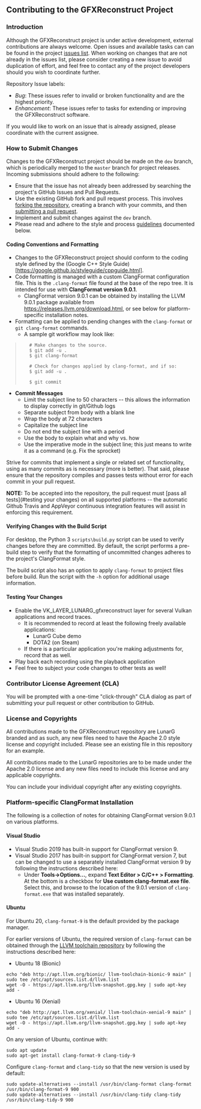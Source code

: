 ## Contributing to the GFXReconstruct Project

### **Introduction**

Although the GFXReconstruct project is under active development, external
contributions are always welcome.  Open issues and available tasks can
can be found in the project
[issues list](https://github.com/LunarG/gfxreconstruct/issues).  When
working on changes that are not already in the issues list, please
consider creating a new issue to avoid duplication of effort, and
feel free to contact any of the project developers should you wish to
coordinate further.

Repository Issue labels:
* _Bug_:          These issues refer to invalid or broken functionality and
 are the highest priority.
* _Enhancement_:  These issues refer to tasks for extending or improving the
 GFXReconstruct software.

If you would like to work on an issue that is already assigned, please coordinate
with the current assignee.


### **How to Submit Changes**

Changes to the GFXReconstruct project should be made on the `dev` branch, which
is periodically merged to the `master` branch for project releases.  Incoming
submissions should adhere to the following:
* Ensure that the issue has not already been addressed by searching the project's
GitHub Issues and Pull Requests.
* Use the existing GitHub fork and pull request process.
  This involves [forking the repository](https://help.github.com/articles/fork-a-repo/),
  creating a branch with your commits, and then [submitting a pull request](https://help.github.com/articles/using-pull-requests/).
* Implement and submit changes against the `dev` branch.
* Please read and adhere to the style and process [guidelines](#coding-conventions-and-formatting) documented below.


#### **Coding Conventions and Formatting**
* Changes to the GFXReconstruct project should conform to the coding style
  defined by the
  (Google C++ Style Guide)[https://google.github.io/styleguide/cppguide.html].
* Code formatting is managed with a custom ClangFormat configuration file.
  This is the `.clang-format` file found at the base of the repo tree.
  It is intended for use with **ClangFormat version 9.0.1**.
    * ClangFormat version 9.0.1 can be obtained by installing the LLVM 9.0.1
      package available from https://releases.llvm.org/download.html, or see
      below for platform-specific installation notes.
* Formatting can be applied to pending changes with the `clang-format` or
  `git clang-format` commands.
    * A sample git workflow may look like:
>        # Make changes to the source.
>        $ git add -u .
>        $ git clang-format
>
>        # Check for changes applied by clang-format, and if so:
>        $ git add -u .
>
>        $ git commit

* **Commit Messages**
    * Limit the subject line to 50 characters -- this allows the information
      to display correctly in git/Github logs
    * Separate subject from body with a blank line
    * Wrap the body at 72 characters
    * Capitalize the subject line
    * Do not end the subject line with a period
    * Use the body to explain what and why vs. how
    * Use the imperative mode in the subject line; this just means to write it
      as a command (e.g. Fix the sprocket)

Strive for commits that implement a single or related set of functionality,
using as many commits as is necessary (more is better).
That said, please ensure that the repository compiles and passes tests without
error for each commit in your pull request.

**NOTE:** To be accepted into the repository, the pull request must
[pass all tests](#testing your changes) on all supported platforms
-- the automatic Github Travis and AppVeyor continuous integration features will
assist in enforcing this requirement.


#### **Verifying Changes with the Build Script**
For desktop, the Python 3 `scripts\build.py` script can be used to verify changes
before they are committed.  By default, the script performs a pre-build step to
verify that the formatting of uncommitted changes adheres to the project's
ClangFormat style.

The build script also has an option to apply `clang-format` to project files
before build.  Run the script with the `-h` option for additional usage
information.


#### **Testing Your Changes**
* Enable the VK_LAYER_LUNARG_gfxreconstruct layer for several Vulkan
  applications and record traces.
  * It is recommended to record at least the following freely available
    applications:
    * LunarG Cube demo
    * DOTA2 (on Steam)
  * If there is a particular application you're making adjustments for, record
    that as well.
* Play back each recording using the playback application
* Feel free to subject your code changes to other tests as well!


### **Contributor License Agreement (CLA)**

You will be prompted with a one-time "click-through" CLA dialog as part of
submitting your pull request or other contribution to GitHub.

### **License and Copyrights**

All contributions made to the GFXReconstruct repository are LunarG branded and
as such, any new files need to have the Apache 2.0 style license and copyright
included.
Please see an existing file in this repository for an example.

All contributions made to the LunarG repositories are to be made under the
Apache 2.0 license and any new files need to include this license and any
applicable copyrights.

You can include your individual copyright after any existing copyrights.


### **Platform-specific ClangFormat Installation**
The following is a collection of notes for obtaining ClangFormat version 9.0.1
on various platforms.

#### **Visual Studio**
* Visual Studio 2019 has built-in support for ClangFormat version 9.
* Visual Studio 2017 has built-in support for ClangFormat version 7,
  but can be changed to use a separately installed ClangFormat version 9
  by following the instructions described here:
    * Under **Tools->Options...**, expand **Text Editor > C/C++ > Formatting**.
      At the bottom is a checkbox for **Use custom clang-format.exe file**.
      Select this, and browse to the location of the 9.0.1 version of
      `clang-format.exe` that was installed separately.

#### **Ubuntu**
For Ubuntu 20, `clang-format-9` is the default provided by the package manager.

For earlier versions of Ubuntu, the required version of `clang-format` can be
obtained through the [LLVM toolchain repository](https://apt.llvm.org) by
following the instructions described here:
- Ubuntu 18 (Bionic)
```
echo "deb http://apt.llvm.org/bionic/ llvm-toolchain-bionic-9 main" | sudo tee /etc/apt/sources.list.d/llvm.list
wget -O - https://apt.llvm.org/llvm-snapshot.gpg.key | sudo apt-key add -
```
- Ubuntu 16 (Xenial)
```
echo "deb http://apt.llvm.org/xenial/ llvm-toolchain-xenial-9 main" | sudo tee /etc/apt/sources.list.d/llvm.list
wget -O - https://apt.llvm.org/llvm-snapshot.gpg.key | sudo apt-key add -
```
On any version of Ubuntu, continue with:

```
sudo apt update
sudo apt-get install clang-format-9 clang-tidy-9
```

Configure `clang-format` and `clang-tidy` so that the new version is used by default:
```
sudo update-alternatives --install /usr/bin/clang-format clang-format /usr/bin/clang-format-9 900
sudo update-alternatives --install /usr/bin/clang-tidy clang-tidy /usr/bin/clang-tidy-9 900
```

